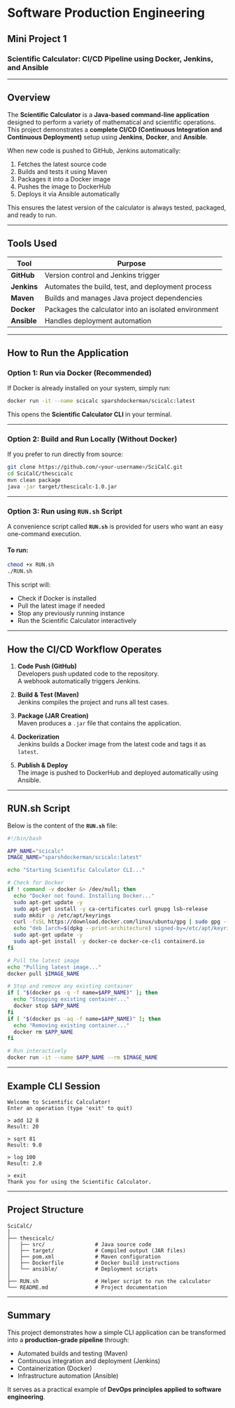 # Software Production Engineering  
## Mini Project 1  
### Scientific Calculator: CI/CD Pipeline using Docker, Jenkins, and Ansible  

---

## Overview

The **Scientific Calculator** is a **Java-based command-line application** designed to perform a variety of mathematical and scientific operations.  
This project demonstrates a **complete CI/CD (Continuous Integration and Continuous Deployment)** setup using **Jenkins**, **Docker**, and **Ansible**.

When new code is pushed to GitHub, Jenkins automatically:
1. Fetches the latest source code  
2. Builds and tests it using Maven  
3. Packages it into a Docker image  
4. Pushes the image to DockerHub  
5. Deploys it via Ansible automatically  

This ensures the latest version of the calculator is always tested, packaged, and ready to run.

---

## Tools Used

| Tool | Purpose |
|------|----------|
| **GitHub** | Version control and Jenkins trigger |
| **Jenkins** | Automates the build, test, and deployment process |
| **Maven** | Builds and manages Java project dependencies |
| **Docker** | Packages the calculator into an isolated environment |
| **Ansible** | Handles deployment automation |

---

## How to Run the Application

### Option 1: Run via Docker (Recommended)

If Docker is already installed on your system, simply run:

```bash
docker run -it --name scicalc sparshdockerman/scicalc:latest
```

This opens the **Scientific Calculator CLI** in your terminal.

---

### Option 2: Build and Run Locally (Without Docker)

If you prefer to run directly from source:

```bash
git clone https://github.com/<your-username>/SciCalC.git
cd SciCalC/thescicalc
mvn clean package
java -jar target/thescicalc-1.0.jar
```

---

### Option 3: Run using `RUN.sh` Script

A convenience script called **`RUN.sh`** is provided for users who want an easy one-command execution.

#### To run:
```bash
chmod +x RUN.sh
./RUN.sh
```

This script will:
- Check if Docker is installed  
- Pull the latest image if needed  
- Stop any previously running instance  
- Run the Scientific Calculator interactively  

---

## How the CI/CD Workflow Operates

1. **Code Push (GitHub)**  
   Developers push updated code to the repository.  
   A webhook automatically triggers Jenkins.

2. **Build & Test (Maven)**  
   Jenkins compiles the project and runs all test cases.

3. **Package (JAR Creation)**  
   Maven produces a `.jar` file that contains the application.

4. **Dockerization**  
   Jenkins builds a Docker image from the latest code and tags it as `latest`.

5. **Publish & Deploy**  
   The image is pushed to DockerHub and deployed automatically using Ansible.

---

## RUN.sh Script

Below is the content of the **`RUN.sh`** file:

```bash
#!/bin/bash

APP_NAME="scicalc"
IMAGE_NAME="sparshdockerman/scicalc:latest"

echo "Starting Scientific Calculator CLI..."

# Check for Docker
if ! command -v docker &> /dev/null; then
  echo "Docker not found. Installing Docker..."
  sudo apt-get update -y
  sudo apt-get install -y ca-certificates curl gnupg lsb-release
  sudo mkdir -p /etc/apt/keyrings
  curl -fsSL https://download.docker.com/linux/ubuntu/gpg | sudo gpg --dearmor -o /etc/apt/keyrings/docker.gpg
  echo "deb [arch=$(dpkg --print-architecture) signed-by=/etc/apt/keyrings/docker.gpg]   https://download.docker.com/linux/ubuntu $(lsb_release -cs) stable" | sudo tee /etc/apt/sources.list.d/docker.list > /dev/null
  sudo apt-get update -y
  sudo apt-get install -y docker-ce docker-ce-cli containerd.io
fi

# Pull the latest image
echo "Pulling latest image..."
docker pull $IMAGE_NAME

# Stop and remove any existing container
if [ "$(docker ps -q -f name=$APP_NAME)" ]; then
  echo "Stopping existing container..."
  docker stop $APP_NAME
fi
if [ "$(docker ps -aq -f name=$APP_NAME)" ]; then
  echo "Removing existing container..."
  docker rm $APP_NAME
fi

# Run interactively
docker run -it --name $APP_NAME --rm $IMAGE_NAME
```

---

## Example CLI Session

```
Welcome to Scientific Calculator!
Enter an operation (type 'exit' to quit)

> add 12 8
Result: 20

> sqrt 81
Result: 9.0

> log 100
Result: 2.0

> exit
Thank you for using the Scientific Calculator.
```

---

## Project Structure

```
SciCalC/
│
├── thescicalc/
│   ├── src/                # Java source code
│   ├── target/             # Compiled output (JAR files)
│   ├── pom.xml             # Maven configuration
│   ├── Dockerfile          # Docker build instructions
│   └── ansible/            # Deployment scripts
│
├── RUN.sh                  # Helper script to run the calculator
└── README.md               # Project documentation
```

---

## Summary

This project demonstrates how a simple CLI application can be transformed into a **production-grade pipeline** through:
- Automated builds and testing (Maven)
- Continuous integration and deployment (Jenkins)
- Containerization (Docker)
- Infrastructure automation (Ansible)

It serves as a practical example of **DevOps principles applied to software engineering**.
